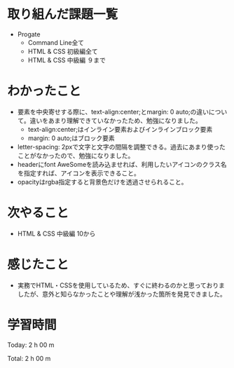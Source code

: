 # 取り組んだ課題一覧
- Progate
  - Command Line全て
  - HTML & CSS 初級編全て
  - HTML & CSS 中級編 ９まで

# わかったこと
- 要素を中央寄せする際に、text-align:center;とmargin: 0 auto;の違いについて。違いをあまり理解できていなかったため、勉強になりました。
  - text-align:center;はインライン要素およびインラインブロック要素
  - margin: 0 auto;はブロック要素
- letter-spacing: 2pxで文字と文字の間隔を調整できる。過去にあまり使ったことがなかったので、勉強になりました。
- headerにfont AweSomeを読み込ませれば、利用したいアイコンのクラス名を指定すれば、アイコンを表示できること。
- opacityはrgba指定すると背景色だけを透過させられること。

# 次やること
 - HTML & CSS 中級編 10から


# 感じたこと
- 実務でHTML・CSSを使用しているため、すぐに終わるのかと思っておりましたが、意外と知らなかったことや理解が浅かった箇所を発見できました。

# 学習時間
Today: 2 h 00 m

Total: 2 h 00 m
